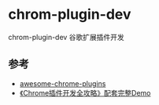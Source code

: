 # chrom-plugin-dev

chrom-plugin-dev 谷歌扩展插件开发


## 参考
- [awesome-chrome-plugins](https://github.com/yingLanNull/awesome-chrome-plugins)
- [《Chrome插件开发全攻略》配套完整Demo](https://github.com/sxei/chrome-plugin-demo)
